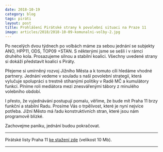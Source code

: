 ```yaml
---
date: 2018-10-19
category: blog
tags: piráti
layout: post
title: Prohlášení Pirátské strany k povolební situaci na Praze 11
image: articles/2018/2018-10-09-komunalni-volby-2.jpg
---
```


Po necelých dvou týdnech po volbách máme za sebou jednání se subjekty ANO, HPP11, ODS, TOP09 +STAN. S některými jsme se sešli i v rámci druhého kola. Prosazujeme silnou a stabilní koalici. Všechny uvedené strany si dokáží představit koalici s Piráty.

Přejeme si umírněný rozvoj Jižního Města a k tomuto cíli hledáme vhodné partnery. Jednání vedeme v souladu s naší povolební strategií, která vylučuje spolupráci s trestně stíhanými politiky v Radě MČ a kumulátory funkcí. Plníme roli mediátora mezi znesvářenými tábory z minulého volebního období.

I přesto, že vyjednávání postupují pomalu, věříme, že bude mít Praha 11 brzy funkční a stabilní Radu. Prosíme Vás o trpělivost, které je nyní nejvíce potřeba. Jižní Město má řadu konstruktivních stran, které jsou nám programově blízké.

Zachovejme paniku, jednání budou pokračovat.

---

Pirátské listy Praha 11 [ke stažení zde](/assets/pdf/2018-07-10-praha-11.pdf) (velikost 10 Mb).

- - -
